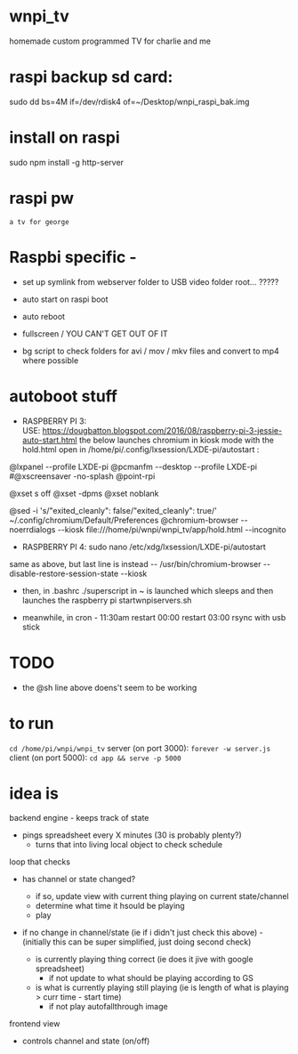 # wnpi_tv
homemade custom programmed TV for charlie and me


# raspi backup sd card:
sudo dd bs=4M if=/dev/rdisk4 of=~/Desktop/wnpi_raspi_bak.img


# install on raspi
sudo npm install -g http-server


# raspi pw
`a tv for george`


# Raspbi specific -
- set up symlink from webserver folder to USB video folder root... ?????
- auto start on raspi boot
- auto reboot
- fullscreen / YOU CAN'T GET OUT OF IT


- bg script to check folders for avi / mov / mkv files and convert to mp4 where possible



# autoboot stuff
- RASPBERRY PI 3:	
USE: https://dougbatton.blogspot.com/2016/08/raspberry-pi-3-jessie-auto-start.html
the below launches chromium in kiosk mode with the hold.html open
in /home/pi/.config/lxsession/LXDE-pi/autostart  :

@lxpanel --profile LXDE-pi
@pcmanfm --desktop --profile LXDE-pi
#@xscreensaver -no-splash
@point-rpi

@xset s off
@xset -dpms
@xset noblank

@sed -i 's/"exited_cleanly": false/"exited_cleanly": true/' ~/.config/chromium/Default/Preferences
@chromium-browser --noerrdialogs --kiosk file:///home/pi/wnpi/wnpi_tv/app/hold.html --incognito

- RASPBERRY PI 4:
sudo nano /etc/xdg/lxsession/LXDE-pi/autostart

same as above, but last line is instead --
/usr/bin/chromium-browser --disable-restore-session-state --kiosk 

- then, in .bashrc ./superscript in ~ is launched
which sleeps and then launches the raspberry pi startwnpiservers.sh

- meanwhile, in cron -
11:30am restart
00:00 restart
03:00 rsync with usb stick

# TODO
- the @sh line above doens't seem to be working

# to run
`cd /home/pi/wnpi/wnpi_tv`
server (on port 3000): `forever -w server.js `
client (on port 5000): `cd app && serve -p 5000`


# idea is

backend engine - keeps track of state
- pings spreadsheet every X minutes (30 is probably plenty?)
	- turns that into living local object to check schedule


loop that checks
- has channel or state changed?
	- if so, update view with current thing playing on current state/channel
	- determine what time it hsould be playing
	- play

- if no change in channel/state (ie if i didn't just check this above) -
(initially this can be super simplified, just doing second check)
	- is currently playing thing correct (ie does it jive with google spreadsheet)
		- if not update to what should be playing according to GS
	- is what is currently playing still playing (ie is length of what is playing > curr time - start time)
		- if not play autofallthrough image



frontend view
- controls channel and state (on/off)
